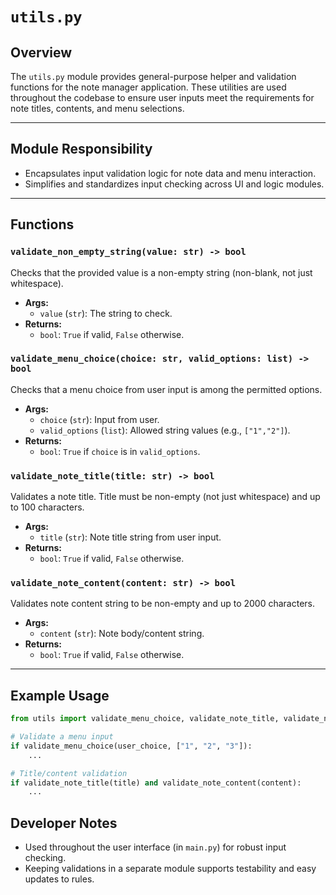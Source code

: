 # `utils.py`

## Overview

The `utils.py` module provides general-purpose helper and validation functions for the note manager application. These utilities are used throughout the codebase to ensure user inputs meet the requirements for note titles, contents, and menu selections.

---

## Module Responsibility
- Encapsulates input validation logic for note data and menu interaction.
- Simplifies and standardizes input checking across UI and logic modules.

---

## Functions

### `validate_non_empty_string(value: str) -> bool`
Checks that the provided value is a non-empty string (non-blank, not just whitespace).

- **Args:**
  - `value` (`str`): The string to check.
- **Returns:**
  - `bool`: `True` if valid, `False` otherwise.

### `validate_menu_choice(choice: str, valid_options: list) -> bool`
Checks that a menu choice from user input is among the permitted options.

- **Args:**
  - `choice` (`str`): Input from user.
  - `valid_options` (`list`): Allowed string values (e.g., `["1","2"]`).
- **Returns:**
  - `bool`: `True` if `choice` is in `valid_options`.

### `validate_note_title(title: str) -> bool`
Validates a note title. Title must be non-empty (not just whitespace) and up to 100 characters.

- **Args:**
  - `title` (`str`): Note title string from user input.
- **Returns:**
  - `bool`: `True` if valid, `False` otherwise.

### `validate_note_content(content: str) -> bool`
Validates note content string to be non-empty and up to 2000 characters.

- **Args:**
  - `content` (`str`): Note body/content string.
- **Returns:**
  - `bool`: `True` if valid, `False` otherwise.

---

## Example Usage
```python
from utils import validate_menu_choice, validate_note_title, validate_note_content

# Validate a menu input
if validate_menu_choice(user_choice, ["1", "2", "3"]):
    ...

# Title/content validation
if validate_note_title(title) and validate_note_content(content):
    ...
```

## Developer Notes
- Used throughout the user interface (in `main.py`) for robust input checking.
- Keeping validations in a separate module supports testability and easy updates to rules.
